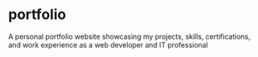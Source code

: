 # portfolio
A personal portfolio website showcasing my projects, skills, certifications, and work experience as a web developer and IT professional
